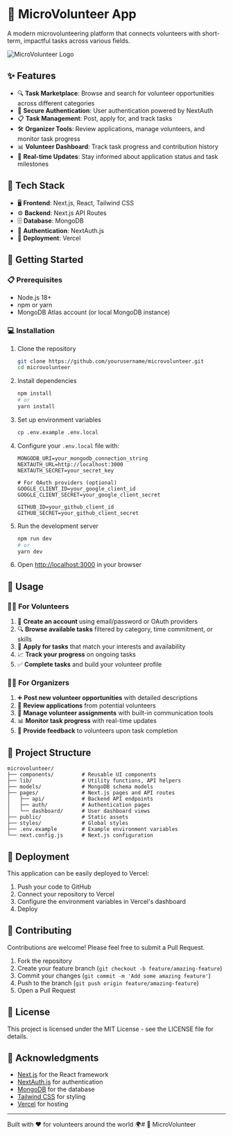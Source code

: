 # 🌟 MicroVolunteer App

A modern microvolunteering platform that connects volunteers with short-term, impactful tasks across various fields.

![MicroVolunteer Logo](https://via.placeholder.com/800x400?text=MicroVolunteer)

## ✨ Features

- 🔍 **Task Marketplace**: Browse and search for volunteer opportunities across different categories
- 🔐 **Secure Authentication**: User authentication powered by NextAuth
- 📋 **Task Management**: Post, apply for, and track tasks
- 🛠️ **Organizer Tools**: Review applications, manage volunteers, and monitor task progress
- 📊 **Volunteer Dashboard**: Track task progress and contribution history
- 🔔 **Real-time Updates**: Stay informed about application status and task milestones

## 🚀 Tech Stack

- 🖥️ **Frontend**: Next.js, React, Tailwind CSS
- ⚙️ **Backend**: Next.js API Routes
- 🗄️ **Database**: MongoDB
- 🔑 **Authentication**: NextAuth.js
- 🚀 **Deployment**: Vercel

## 🏁 Getting Started

### 📋 Prerequisites

- Node.js 18+
- npm or yarn
- MongoDB Atlas account (or local MongoDB instance)

### 💻 Installation

1. Clone the repository
   ```bash
   git clone https://github.com/yourusername/microvolunteer.git
   cd microvolunteer
   ```

2. Install dependencies
   ```bash
   npm install
   # or
   yarn install
   ```

3. Set up environment variables
   ```bash
   cp .env.example .env.local
   ```
   
4. Configure your `.env.local` file with:
   ```
   MONGODB_URI=your_mongodb_connection_string
   NEXTAUTH_URL=http://localhost:3000
   NEXTAUTH_SECRET=your_secret_key
   
   # For OAuth providers (optional)
   GOOGLE_CLIENT_ID=your_google_client_id
   GOOGLE_CLIENT_SECRET=your_google_client_secret
   
   GITHUB_ID=your_github_client_id
   GITHUB_SECRET=your_github_client_secret
   ```

5. Run the development server
   ```bash
   npm run dev
   # or
   yarn dev
   ```

6. Open [http://localhost:3000](http://localhost:3000) in your browser

## 🧩 Usage

### 👨‍💼 For Volunteers

1. 📝 **Create an account** using email/password or OAuth providers
2. 🔍 **Browse available tasks** filtered by category, time commitment, or skills
3. 📨 **Apply for tasks** that match your interests and availability
4. 📈 **Track your progress** on ongoing tasks
5. ✅ **Complete tasks** and build your volunteer profile

### 👩‍💻 For Organizers

1. ➕ **Post new volunteer opportunities** with detailed descriptions
2. 👀 **Review applications** from potential volunteers
3. 👥 **Manage volunteer assignments** with built-in communication tools
4. 📊 **Monitor task progress** with real-time updates
5. 💬 **Provide feedback** to volunteers upon task completion

## 📂 Project Structure

```
microvolunteer/
├── components/         # Reusable UI components
├── lib/                # Utility functions, API helpers
├── models/             # MongoDB schema models
├── pages/              # Next.js pages and API routes
│   ├── api/            # Backend API endpoints
│   ├── auth/           # Authentication pages
│   └── dashboard/      # User dashboard views
├── public/             # Static assets
├── styles/             # Global styles
├── .env.example        # Example environment variables
└── next.config.js      # Next.js configuration
```

## 🚢 Deployment

This application can be easily deployed to Vercel:

1. Push your code to GitHub
2. Connect your repository to Vercel
3. Configure the environment variables in Vercel's dashboard
4. Deploy

## 🤝 Contributing

Contributions are welcome! Please feel free to submit a Pull Request.

1. Fork the repository
2. Create your feature branch (`git checkout -b feature/amazing-feature`)
3. Commit your changes (`git commit -m 'Add some amazing feature'`)
4. Push to the branch (`git push origin feature/amazing-feature`)
5. Open a Pull Request

## 📄 License

This project is licensed under the MIT License - see the LICENSE file for details.

## 🙏 Acknowledgments

- [Next.js](https://nextjs.org/) for the React framework
- [NextAuth.js](https://next-auth.js.org/) for authentication
- [MongoDB](https://www.mongodb.com/) for the database
- [Tailwind CSS](https://tailwindcss.com/) for styling
- [Vercel](https://vercel.com/) for hosting

---

Built with ❤️ for volunteers around the world 🌍# 🌟 MicroVolunteer
